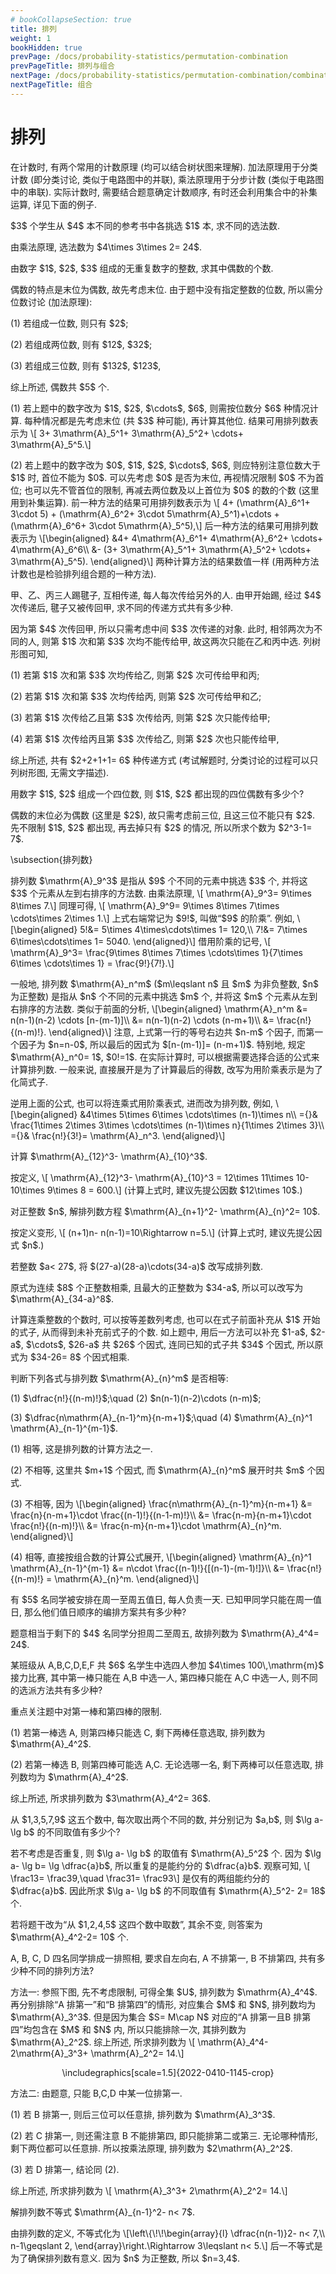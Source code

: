 ```yaml
---
# bookCollapseSection: true
title: 排列
weight: 1
bookHidden: true
prevPage: /docs/probability-statistics/permutation-combination
prevPageTitle: 排列与组合
nextPage: /docs/probability-statistics/permutation-combination/combination
nextPageTitle: 组合
---
```


# 排列


<p>在计数时, 有两个常用的计数原理 (均可以结合树状图来理解). 加法原理用于分类计数 (即分类讨论, 类似于电路图中的并联), 乘法原理用于分步计数 (类似于电路图中的串联). 实际计数时, 需要结合题意确定计数顺序, 有时还会利用集合中的补集运算, 详见下面的例子.
</p>
<p><myexample>
<p>$3$ 个学生从 $4$ 本不同的参考书中各挑选 $1$ 本, 求不同的选法数.
</p>
</myexample>
<mysolution>
    <p>由乘法原理, 选法数为 $4\times 3\times 2= 24$.
</p>
</mysolution>
</p>
<p><myexample>
<p>由数字 $1$, $2$, $3$ 组成的无重复数字的整数, 求其中偶数的个数.
</p>
</myexample>
<mysolution>
    <p>偶数的特点是末位为偶数, 故先考虑末位. 由于题中没有指定整数的位数, 所以需分位数讨论 (加法原理):
</p>
<p>(1) 若组成一位数, 则只有 $2$;
</p>
<p>(2) 若组成两位数, 则有 $12$, $32$;
</p>
<p>(3) 若组成三位数, 则有 $132$, $123$,
</p>
<p>综上所述, 偶数共 $5$ 个.
</p>
</mysolution>
</p>
<p><myremark>
    <p>(1) 若上题中的数字改为 $1$, $2$, $\cdots$, $6$, 则需按位数分 $6$ 种情况计算. 每种情况都是先考虑末位 (共 $3$ 种可能), 再计算其他位. 结果可用排列数表示为 \[
        3+ 3\mathrm{A}_5^1+ 3\mathrm{A}_5^2+ \cdots+ 3\mathrm{A}_5^5.\]
</p>
<p>(2) 若上题中的数字改为 $0$, $1$, $2$, $\cdots$, $6$, 则应特别注意位数大于 $1$ 时, 首位不能为 $0$. 可以先考虑 $0$ 是否为末位, 再视情况限制 $0$ 不为首位; 也可以先不管首位的限制, 再减去两位数及以上首位为 $0$ 的数的个数 (这里用到补集运算). 前一种方法的结果可用排列数表示为 \[
        4+ (\mathrm{A}_6^1+ 3\cdot 5)
        + (\mathrm{A}_6^2+ 3\cdot 5\mathrm{A}_5^1)+\cdots
        + (\mathrm{A}_6^6+ 3\cdot 5\mathrm{A}_5^5),\]
    后一种方法的结果可用排列数表示为 \[\begin{aligned}
        &4+ 4\mathrm{A}_6^1+ 4\mathrm{A}_6^2+ \cdots+ 4\mathrm{A}_6^6\\
        &- (3+ 3\mathrm{A}_5^1+ 3\mathrm{A}_5^2+ \cdots+ 3\mathrm{A}_5^5).
    \end{aligned}\]
    两种计算方法的结果数值一样 (用两种方法计数也是检验排列组合题的一种方法).
</p>
</myremark>
</p>
<p><myexample>
<p>甲、乙、丙三人踢毽子, 互相传递, 每人每次传给另外的人. 由甲开始踢, 经过 $4$ 次传递后, 毽子又被传回甲, 求不同的传递方式共有多少种.
</p>
</myexample>
<mysolution>
    <p>因为第 $4$ 次传回甲, 所以只需考虑中间 $3$ 次传递的对象. 此时, 相邻两次为不同的人, 则第 $1$ 次和第 $3$ 次均不能传给甲, 故这两次只能在乙和丙中选. 列树形图可知,
</p>
<p>(1) 若第 $1$ 次和第 $3$ 次均传给乙, 则第 $2$ 次可传给甲和丙;
</p>
<p>(2) 若第 $1$ 次和第 $3$ 次均传给丙, 则第 $2$ 次可传给甲和乙;
</p>
<p>(3) 若第 $1$ 次传给乙且第 $3$ 次传给丙, 则第 $2$ 次只能传给甲;
</p>
<p>(4) 若第 $1$ 次传给丙且第 $3$ 次传给乙, 则第 $2$ 次也只能传给甲,
</p>
<p>综上所述, 共有 $2+2+1+1= 6$ 种传递方式 (考试解题时, 分类讨论的过程可以只列树形图, 无需文字描述).
</p>
</mysolution>
</p>
<p><myexample>
<p>用数字 $1$, $2$ 组成一个四位数, 则 $1$, $2$ 都出现的四位偶数有多少个?
</p>
</myexample>
<mysolution>
    <p>偶数的末位必为偶数 (这里是 $2$), 故只需考虑前三位, 且这三位不能只有 $2$. 先不限制 $1$, $2$ 都出现, 再去掉只有 $2$ 的情况, 所以所求个数为 $2^3-1= 7$.
</p>
</mysolution>
</p>
<p>\subsection{排列数}
</p>
<p>排列数 $\mathrm{A}_9^3$ 是指从 $9$ 个不同的元素中挑选 $3$ 个, 并将这 $3$ 个元素从左到右排序的方法数. 由乘法原理, \[
    \mathrm{A}_9^3= 9\times 8\times 7.\]
同理可得, \[
    \mathrm{A}_9^9= 9\times 8\times 7\times \cdots\times 2\times 1.\]
上式右端常记为 $9!$, 叫做“$9$ 的阶乘”. 例如, \[\begin{aligned}
    5!&= 5\times 4\times\cdots\times 1= 120,\\
    7!&= 7\times 6\times\cdots\times 1= 5040.
\end{aligned}\]
借用阶乘的记号, \[
    \mathrm{A}_9^3= \frac{9\times 8\times 7\times \cdots\times 1}{7\times 6\times \cdots\times 1}
    = \frac{9!}{7!}.\]
</p>
<p>一般地, 排列数 $\mathrm{A}_n^m$ ($m\leqslant n$ 且 $m$ 为非负整数, $n$ 为正整数) 是指从 $n$ 个不同的元素中挑选 $m$ 个, 并将这 $m$ 个元素从左到右排序的方法数. 类似于前面的分析, \[\begin{aligned}
    \mathrm{A}_n^m
    &= n(n-1)(n-2) \cdots [n-(m-1)]\\
    &= n(n-1)(n-2) \cdots (n-m+1)\\
    &= \frac{n!}{(n-m)!}.
\end{aligned}\]
注意, 上式第一行的等号右边共 $n-m$ 个因子, 而第一个因子为 $n=n-0$, 所以最后的因式为 $[n-(m-1)]= (n-m+1)$. 特别地, 规定 $\mathrm{A}_n^0= 1$, $0!=1$. 在实际计算时, 可以根据需要选择合适的公式来计算排列数. 一般来说, 直接展开是为了计算最后的得数, 改写为用阶乘表示是为了化简式子.
</p>
<p>逆用上面的公式, 也可以将连乘式用阶乘表式, 进而改为排列数, 例如, \[\begin{aligned}
    &4\times 5\times 6\times \cdots\times (n-1)\times n\\
    ={}& \frac{1\times 2\times 3\times \cdots\times (n-1)\times n}{1\times 2\times 3}\\
    ={}& \frac{n!}{3!}= \mathrm{A}_n^3.
\end{aligned}\]
</p>
<p><myexample>
<p>计算 $\mathrm{A}_{12}^3- \mathrm{A}_{10}^3$.
</p>
</myexample>
<mysolution>
    <p>按定义, \[
        \mathrm{A}_{12}^3- \mathrm{A}_{10}^3
        = 12\times 11\times 10- 10\times 9\times 8
        = 600.\]
    (计算上式时, 建议先提公因数 $12\times 10$.)
</p>
</mysolution>
</p>
<p><myexample>
<p>对正整数 $n$, 解排列数方程 $\mathrm{A}_{n+1}^2- \mathrm{A}_{n}^2= 10$.
</p>
</myexample>
<mysolution>
    <p>按定义变形, \[
        (n+1)n- n(n-1)=10\Rightarrow n=5.\]
    (计算上式时, 建议先提公因式 $n$.)
</p>
</mysolution>
</p>
<p><myexample>
<p>若整数 $a< 27$, 将 $(27-a)(28-a)\cdots(34-a)$ 改写成排列数.
</p>
</myexample>
<mysolution>
    <p>原式为连续 $8$ 个正整数相乘, 且最大的正整数为 $34-a$, 所以可以改写为 $\mathrm{A}_{34-a}^8$.
</p>
</mysolution>
</p>
<p><myremark>
    <p>计算连乘整数的个数时, 可以按等差数列考虑, 也可以在式子前面补充从 $1$ 开始的式子, 从而得到未补充前式子的个数. 如上题中, 用后一方法可以补充 $1-a$, $2-a$, $\cdots$, $26-a$ 共 $26$ 个因式, 连同已知的式子共 $34$ 个因式, 所以原式为 $34-26= 8$ 个因式相乘.
</p>
</myremark>
</p>
<p><myexample>
<p>判断下列各式与排列数 $\mathrm{A}_{n}^m$ 是否相等:
</p>
<p>(1) $\dfrac{n!}{(n-m)!}$;\quad
    (2) $n(n-1)(n-2)\cdots (n-m)$;
</p>
<p>(3) $\dfrac{n\mathrm{A}_{n-1}^m}{n-m+1}$;\quad
    (4) $\mathrm{A}_{n}^1 \mathrm{A}_{n-1}^{m-1}$.
</p>
</myexample>
<mysolution>
    <p>(1) 相等, 这是排列数的计算方法之一.
</p>
<p>(2) 不相等, 这里共 $m+1$ 个因式, 而 $\mathrm{A}_{n}^m$ 展开时共 $m$ 个因式.
</p>
<p>(3) 不相等, 因为 \[\begin{aligned}
        \frac{n\mathrm{A}_{n-1}^m}{n-m+1}
        &= \frac{n}{n-m+1}\cdot \frac{(n-1)!}{(n-1-m)!}\\
        &= \frac{n-m}{n-m+1}\cdot \frac{n!}{(n-m)!}\\
        &= \frac{n-m}{n-m+1}\cdot \mathrm{A}_{n}^m.
    \end{aligned}\]
</p>
<p>(4) 相等, 直接按组合数的计算公式展开, \[\begin{aligned}
        \mathrm{A}_{n}^1 \mathrm{A}_{n-1}^{m-1}
        &= n\cdot \frac{(n-1)!}{[(n-1)-(m-1)!]}\\
        &= \frac{n!}{(n-m)!}
         = \mathrm{A}_{n}^m.
    \end{aligned}\]
</p>
</mysolution>

<myexample>
<p>有 $5$ 名同学被安排在周一至周五值日, 每人负责一天. 已知甲同学只能在周一值日, 那么他们值日顺序的编排方案共有多少种?
</p>
</myexample>
<mysolution>
    <p>题意相当于剩下的 $4$ 名同学分担周二至周五, 故排列数为 $\mathrm{A}_4^4= 24$.
</p>
</mysolution>
</p>
<p><myexample>
<p>某班级从 A,B,C,D,E,F 共 $6$ 名学生中选四人参加 $4\times 100\,\mathrm{m}$ 接力比赛, 其中第一棒只能在 A,B 中选一人, 第四棒只能在 A,C 中选一人, 则不同的选派方法共有多少种?
</p>
</myexample>
<mysolution>
    <p>重点关注题中对第一棒和第四棒的限制.
</p>
<p>(1) 若第一棒选 A, 则第四棒只能选 C, 剩下两棒任意选取, 排列数为 $\mathrm{A}_4^2$.
</p>
<p>(2) 若第一棒选 B, 则第四棒可能选 A,C. 无论选哪一名, 剩下两棒可以任意选取, 排列数均为 $\mathrm{A}_4^2$.
</p>
<p>综上所述, 所求排列数为 $3\mathrm{A}_4^2= 36$.
</p>
</mysolution>
</p>
<p><myexample>
<p>从 $1,3,5,7,9$ 这五个数中, 每次取出两个不同的数, 并分别记为 $a,b$, 则 $\lg a- \lg b$ 的不同取值有多少个?
</p>
</myexample>
<mysolution>
    <p>若不考虑是否重复, 则 $\lg a- \lg b$ 的取值有 $\mathrm{A}_5^2$ 个. 因为 $\lg a- \lg b= \lg \dfrac{a}b$, 所以重复的是能约分的 $\dfrac{a}b$. 观察可知, \[
        \frac13= \frac39,\quad \frac31= \frac93\]
    是仅有的两组能约分的 $\dfrac{a}b$. 因此所求 $\lg a- \lg b$ 的不同取值有 $\mathrm{A}_5^2- 2= 18$ 个.
</p>
</mysolution>
</p>
<p><myremark>
    <p>若将题干改为“从 $1,2,4,5$ 这四个数中取数”, 其余不变, 则答案为 $\mathrm{A}_4^2-2= 10$ 个.
</p>
</myremark>
</p>
<p><myexample>
<p>A, B, C, D 四名同学排成一排照相, 要求自左向右, A 不排第一, B 不排第四, 共有多少种不同的排列方法?
</p>
</myexample>
<mysolution>
    <p>方法一: 参照下图, 先不考虑限制, 可得全集 $U$, 排列数为 $\mathrm{A}_4^4$. 再分别排除“A 排第一”和“B 排第四”的情形, 对应集合 $M$ 和 $N$, 排列数均为 $\mathrm{A}_3^3$. 但是因为集合 $S= M\cap N$ 对应的“A 排第一且B 排第四”均包含在 $M$ 和 $N$ 内, 所以只能排除一次, 其排列数为 $\mathrm{A}_2^2$. 综上所述, 所求排列数为 \[
        \mathrm{A}_4^4- 2\mathrm{A}_3^3+ \mathrm{A}_2^2= 14.\]
    <center>
        \includegraphics[scale=1.5]{2022-0410-1145-crop}
    </center>
</p>
<p>方法二: 由题意, 只能 B,C,D 中某一位排第一. 
</p>
<p>(1) 若 B 排第一, 则后三位可以任意排, 排列数为 $\mathrm{A}_3^3$.
</p>
<p>(2) 若 C 排第一, 则还需注意 B 不能排第四, 即只能排第二或第三. 无论哪种情形, 剩下两位都可以任意排. 所以按乘法原理, 排列数为 $2\mathrm{A}_2^2$.
</p>
<p>(3) 若 D 排第一, 结论同 (2).
</p>
<p>综上所述, 所求排列数为 \[
        \mathrm{A}_3^3+ 2\mathrm{A}_2^2= 14.\]
</p>
</mysolution>
</p>
<p><myexample>
<p>解排列数不等式 $\mathrm{A}_{n-1}^2- n< 7$.
</p>
</myexample>
<mysolution>
    <p>由排列数的定义, 不等式化为 \[\left\{\!\!\begin{array}{l}
        \dfrac{n(n-1)}2- n< 7,\\
        n-1\geqslant 2,
    \end{array}\right.\Rightarrow 
    3\leqslant n< 5.\]
    后一不等式是为了确保排列数有意义. 因为 $n$ 为正整数, 所以 $n=3,4$.
</p>
</mysolution>

